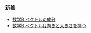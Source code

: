 ### 新着

- [数学B ベクトルの成分](?scene=hs_mathb_vector_02)
- [数学B ベクトルは向きと大きさを持つ](?scene=hs_mathb_vector_01)